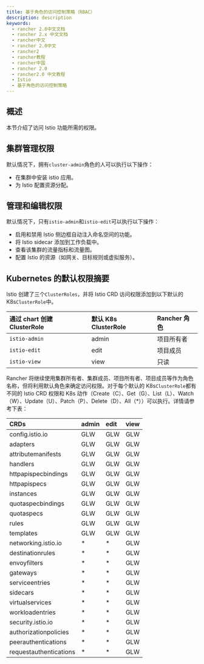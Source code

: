 ```yaml
---
title: 基于角色的访问控制策略（RBAC）
description: description
keywords:
  - rancher 2.0中文文档
  - rancher 2.x 中文文档
  - rancher中文
  - rancher 2.0中文
  - rancher2
  - rancher教程
  - rancher中国
  - rancher 2.0
  - rancher2.0 中文教程
  - Istio
  - 基于角色的访问控制策略
---
```


## 概述

本节介绍了访问 Istio 功能所需的权限。

## 集群管理权限

默认情况下，拥有`cluster-admin`角色的人可以执行以下操作：

- 在集群中安装 istio 应用。
- 为 Istio 配置资源分配。

## 管理和编辑权限

默认情况下，只有`istio-admin`和`istio-edit`可以执行以下操作：

- 启用和禁用 Istio 侧边框自动注入命名空间的功能。
- 将 Istio sidecar 添加到工作负载中。
- 查看该集群的流量指标和流量图。
- 配置 Istio 的资源（如网关、目标规则或虚拟服务）。

## Kubernetes 的默认权限摘要

Istio 创建了三个`ClusterRoles`，并将 Istio CRD 访问权限添加到以下默认的 K8s`ClusterRole`中。

| 通过 chart 创建 ClusterRole | 默认 K8s ClusterRole | Rancher 角色 |
| :-------------------------- | :------------------- | :----------- |
| `istio-admin`               | admin                | 项目所有者   |
| `istio-edit`                | edit                 | 项目成员     |
| `istio-view`                | view                 | 只读         |

Rancher 将继续使用集群所有者、集群成员、项目所有者、项目成员等作为角色名称，但将利用默认角色来确定访问权限。对于每个默认的 K8s`ClusterRole`都有不同的 Istio CRD 权限和 K8s 动作（Create（C）、Get（G）、List（L）、Watch（W）、Update（U）、Patch（P）、Delete（D）、All（\*））可以执行。详情请参考下表：

| CRDs                   | admin | edit | view |
| :--------------------- | :---- | :--- | :--- |
| config.istio.io        | GLW   | GLW  | GLW  |
| adapters               | GLW   | GLW  | GLW  |
| attributemanifests     | GLW   | GLW  | GLW  |
| handlers               | GLW   | GLW  | GLW  |
| httpapispecbindings    | GLW   | GLW  | GLW  |
| httpapispecs           | GLW   | GLW  | GLW  |
| instances              | GLW   | GLW  | GLW  |
| quotaspecbindings      | GLW   | GLW  | GLW  |
| quotaspecs             | GLW   | GLW  | GLW  |
| rules                  | GLW   | GLW  | GLW  |
| templates              | GLW   | GLW  | GLW  |
| networking.istio.io    | \*    | \*   | GLW  |
| destinationrules       | \*    | \*   | GLW  |
| envoyfilters           | \*    | \*   | GLW  |
| gateways               | \*    | \*   | GLW  |
| serviceentries         | \*    | \*   | GLW  |
| sidecars               | \*    | \*   | GLW  |
| virtualservices        | \*    | \*   | GLW  |
| workloadentries        | \*    | \*   | GLW  |
| security.istio.io      | \*    | \*   | GLW  |
| authorizationpolicies  | \*    | \*   | GLW  |
| peerauthentications    | \*    | \*   | GLW  |
| requestauthentications | \*    | \*   | GLW  |
